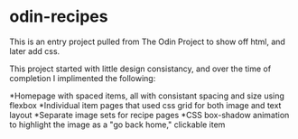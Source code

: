 # odin-recipes
This is an entry project pulled from The Odin Project to show off html, and later add css.

This project started with little design consistancy, and over the time of completion I implimented the following:

*Homepage with spaced items, all with consistant spacing and size using flexbox
*Individual item pages that used css grid for both image and text layout
*Separate image sets for recipe pages
*CSS box-shadow animation to highlight the image as a "go back home," clickable item
